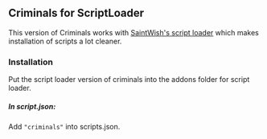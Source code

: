 ## Criminals for ScriptLoader

This version of Criminals works with [SaintWish's script loader](https://github.com/SaintWish/tes3mp_scriptloader) which makes installation of scripts a lot cleaner.

### Installation

Put the script loader version of criminals into the addons folder for script loader.

##### In script.json:
Add ````"criminals"```` into scripts.json.
